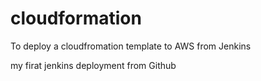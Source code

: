 # cloudformation
To deploy a cloudfromation template to AWS from Jenkins

my firat jenkins deployment from Github

